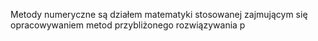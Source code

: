 Metody numeryczne
są działem matematyki stosowanej zajmującym się opracowywaniem metod przybliżonego rozwiązywania p